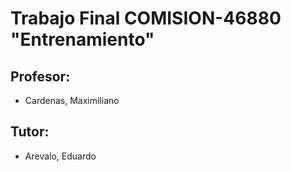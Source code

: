 # Trabajo Final COMISION-46880 "Entrenamiento"

## Profesor:
- Cardenas, Maximiliano
## Tutor:
- Arevalo, Eduardo

